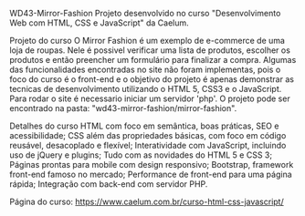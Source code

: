WD43-Mirror-Fashion
Projeto desenvolvido no curso "Desenvolvimento Web com HTML, CSS e JavaScript" da Caelum.

Projeto do curso
O Mirror Fashion é um exemplo de e-commerce de uma loja de roupas. 
Nele é possivel verificar uma lista de produtos, escolher os produtos e então preencher um formulário para finalizar a compra.
Algumas das funcionalidades encontradas no site não foram implementas, pois o foco do curso é o front-end e o objetivo do projeto é apenas demonstrar as tecnicas de desenvolvimento utilizando o HTML 5, CSS3 e o JavaScript.
Para rodar o site é necessario iniciar um servidor 'php'. 
O projeto pode ser encontrado na pasta: "wd43-mirror-fashion/mirror-fashion".

Detalhes do curso
HTML com foco em semântica, boas práticas, SEO e acessibilidade;
CSS além das propriedades básicas, com foco em código reusável, desacoplado e flexível;
Interatividade com JavaScript, incluindo uso de jQuery e plugins; 
Tudo com as novidades do HTML 5 e CSS 3;
Páginas prontas para mobile com design responsivo;
Bootstrap, framework front-end famoso no mercado;
Performance de front-end para uma página rápida;
Integração com back-end com servidor PHP.

Página do curso: https://www.caelum.com.br/curso-html-css-javascript/
